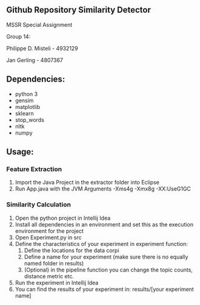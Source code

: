 Github Repository Similarity Detector
--------------------------------------------------------------

MSSR Special Assignment

Group 14:

Philippe D. Misteli - 4932129

Jan Gerling - 4807367



## Dependencies:
* python 3
* gensim
* matplotlib
* sklearn
* stop_words
* nltk
* numpy


## Usage:

### Feature Extraction
1. Import the Java Project in the extractor folder into Eclipse
2. Run App.java with the JVM Arguments -Xms4g -Xmx8g -XX:UseG1GC


### Similarity Calculation
1. Open the python project in Intellij Idea
2. Install all dependencies in an environment and set this as the execution environment for the project
3. Open Experiment.py in src
4. Define the characteristics of your experiment in experiment function:
    1. Define the locations for the data corpi
    2. Define a name for your experiment (make sure there is no equally named folder in results)
    3. (Optional) in the pipeline function you can change the topic counts, distance metric etc.
5. Run the experiment in Intellij Idea
6. You can find the results of your experiment in: results/[your experiment name]
